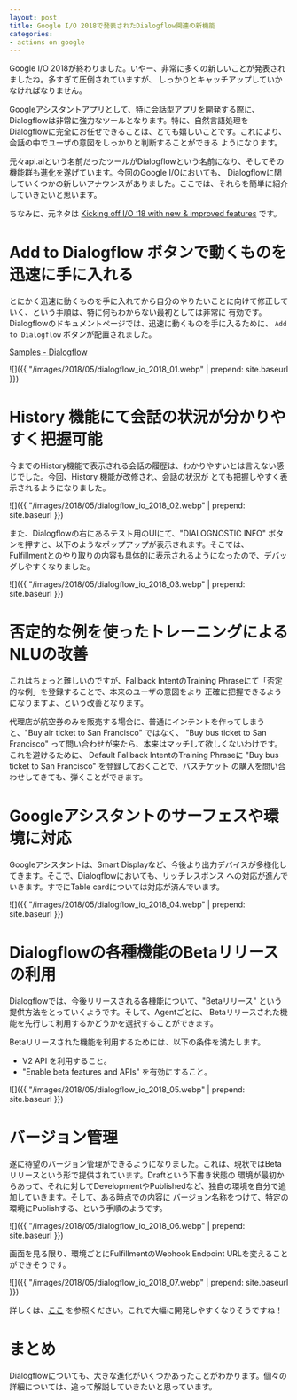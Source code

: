 ```yaml
---
layout: post
title: Google I/O 2018で発表されたDialogflow関連の新機能
categories:
- actions on google
---
```


Google I/O 2018が終わりました。いやー、非常に多くの新しいことが発表されましたね。多すぎて圧倒されていますが、
しっかりとキャッチアップしていかなければなりません。

Googleアシスタントアプリとして、特に会話型アプリを開発する際に、Dialogflowは非常に強力なツールとなります。特に、自然言語処理を
Dialogflowに完全にお任せできることは、とても嬉しいことです。これにより、会話の中でユーザの意図をしっかりと判断することができる
ようになります。

元々api.aiという名前だったツールがDialogflowという名前になり、そしてその機能群も進化を遂げています。今回のGoogle I/Oにおいても、
Dialogflowに関していくつかの新しいアナウンスがありました。ここでは、それらを簡単に紹介していきたいと思います。

ちなみに、元ネタは [Kicking off I/O ‘18 with new & improved features](https://blog.dialogflow.com/post/new-io18-features/) です。

# Add to Dialogflow ボタンで動くものを迅速に手に入れる

とにかく迅速に動くものを手に入れてから自分のやりたいことに向けて修正していく、という手順は、特に何もわからない最初としては非常に
有効です。Dialogflowのドキュメントページでは、迅速に動くものを手に入るために、 `Add to Dialogflow` ボタンが配置されました。

[Samples - Dialogflow](https://dialogflow.com/docs/examples/)

![]({{ "/images/2018/05/dialogflow_io_2018_01.webp" | prepend: site.baseurl }})

# History 機能にて会話の状況が分かりやすく把握可能

今までのHistory機能で表示される会話の履歴は、わかりやすいとは言えない感じでした。今回、History 機能が改修され、会話の状況が
とても把握しやすく表示されるようになりました。

![]({{ "/images/2018/05/dialogflow_io_2018_02.webp" | prepend: site.baseurl }})

また、Dialogflowの右にあるテスト用のUIにて、"DIALOGNOSTIC INFO" ボタンを押すと、以下のようなポップアップが表示されます。そこでは、
Fulfillmentとのやり取りの内容も具体的に表示されるようになったので、デバッグしやすくなりました。

![]({{ "/images/2018/05/dialogflow_io_2018_03.webp" | prepend: site.baseurl }})

# 否定的な例を使ったトレーニングによるNLUの改善

これはちょっと難しいのですが、Fallback IntentのTraining Phraseにて「否定的な例」を登録することで、本来のユーザの意図をより
正確に把握できるようになりますよ、という改善となります。

代理店が航空券のみを販売する場合に、普通にインテントを作ってしまうと、"Buy air ticket to San Francisco" ではなく、
"Buy bus ticket to San Francisco" って問い合わせが来たら、本来はマッチして欲しくないわけです。これを避けるために、
Default Fallback IntentのTraining Phraseに "Buy bus ticket to San Francisco" を登録しておくことで、バスチケット
の購入を問い合わせしてきても、弾くことができます。

# Googleアシスタントのサーフェスや環境に対応

Googleアシスタントは、Smart Displayなど、今後より出力デバイスが多様化してきます。そこで、Dialogflowにおいても、リッチレスポンス
への対応が進んでいきます。すでにTable cardについては対応が済んでいます。

![]({{ "/images/2018/05/dialogflow_io_2018_04.webp" | prepend: site.baseurl }})

# Dialogflowの各種機能のBetaリリースの利用

Dialogflowでは、今後リリースされる各機能について、"Betaリリース" という提供方法をとっていくようです。そして、Agentごとに、
Betaリリースされた機能を先行して利用するかどうかを選択することができます。

Betaリリースされた機能を利用するためには、以下の条件を満たします。

* V2 API を利用すること。
* "Enable beta features and APIs" を有効にすること。

![]({{ "/images/2018/05/dialogflow_io_2018_05.webp" | prepend: site.baseurl }})

# バージョン管理

遂に待望のバージョン管理ができるようになりました。これは、現状ではBetaリリースという形で提供されています。Draftという下書き状態の
環境が最初からあって、それに対してDevelopmentやPublishedなど、独自の環境を自分で追加していきます。そして、ある時点での内容に
バージョン名称をつけて、特定の環境にPublishする、という手順のようです。

![]({{ "/images/2018/05/dialogflow_io_2018_06.webp" | prepend: site.baseurl }})

画面を見る限り、環境ごとにFulfillmentのWebhook Endpoint URLを変えることができそうです。

![]({{ "/images/2018/05/dialogflow_io_2018_07.webp" | prepend: site.baseurl }})

詳しくは、[ここ](https://dialogflow.com/docs/versions-and-environments) を参照ください。これで大幅に開発しやすくなりそうですね！

# まとめ

Dialogflowについても、大きな進化がいくつかあったことがわかります。個々の詳細については、追って解説していきたいと思っています。
